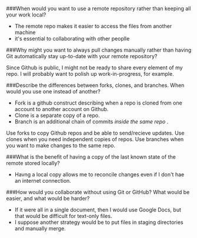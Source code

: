 ###When would you want to use a remote repository rather than keeping all your work local?

  * The remote repo makes it easier to access the files from another machine
  * it's essential to collaborating with other peoplle

###Why might you want to always pull changes manually rather than having Git automatically stay up-to-date with your remote repository?

Since Github is public, I might not be ready to share every element of my repo. I will probably want to polish up work-in-progress, for example.

###Describe the differences between forks, clones, and branches. When would you use one instead of another?

  * Fork is a github construct describing when a repo is cloned from one account to another account on Github.
  * Clone is a separate copy of a repo.
  * Branch is an additional chain of commits _inside the same repo_ .

Use forks to copy Github repos and be able to send/recieve updates. Use clones when you need independent copies of repos. Use branches when you want to make changes to the same repo.

###What is the benefit of having a copy of the last known state of the remote stored locally?


  * Havng a local copy allows me to reconcile changes even if I don't hae an internet connection.


###How would you collaborate without using Git or GitHub? What would be easier, and what would be harder?

  * If it were all in a single document, then I would use Google Docs, but that would be difficult for text-only files.
  * I suppose another strategy would be to put files in staging directories and manually merge.
